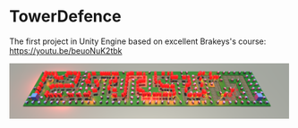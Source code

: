 # TowerDefence
The first project in Unity Engine based on excellent Brakeys's course: https://youtu.be/beuoNuK2tbk


<img src="src/preview.png" width="500" >
